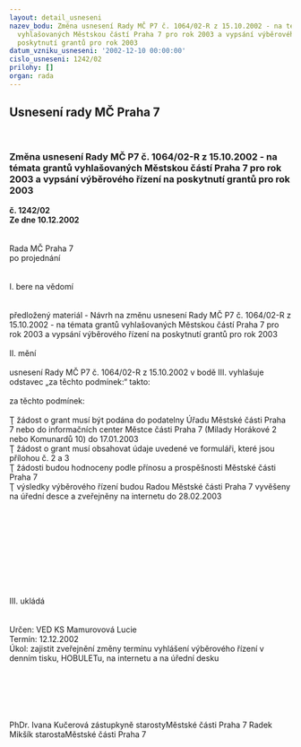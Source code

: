```yaml
---
layout: detail_usneseni
nazev_bodu: Změna usnesení Rady MČ P7 č. 1064/02-R z 15.10.2002 - na témata grantů
  vyhlašovaných Městskou částí Praha 7 pro rok 2003 a vypsání výběrového řízení na
  poskytnutí grantů pro rok 2003
datum_vzniku_usneseni: '2002-12-10 00:00:00'
cislo_usneseni: 1242/02
prilohy: []
organ: rada
---
```

<div id="ucUsn_pList" class="usn">
	<span><h2>Usnesení rady MČ Praha 7 </h2>
<br></span><div class="standBody">
<span><h3>Změna usnesení Rady MČ P7 č. 1064/02-R z 15.10.2002 - na témata grantů vyhlašovaných Městskou částí Praha 7 pro rok 2003 a vypsání výběrového řízení na poskytnutí grantů pro rok 2003</h3></span><div class="center">
		<strong>č. 1242/02</strong><br>
	</div>
<div class="center">
		<strong>Ze dne 10.12.2002</strong><br><br>
	</div>
<br>Rada MČ Praha 7<br>po projednání<br><br><br>I.	bere na vědomí<br><br> <br>předložený materiál - Návrh na změnu usnesení Rady MČ P7 č. 1064/02-R z 15.10.2002 - na témata grantů vyhlašovaných Městskou částí Praha 7 pro rok 2003 a vypsání výběrového řízení na poskytnutí grantů pro rok 2003<br><br>II.	mění <br><br>usnesení Rady MČ P7 č. 1064/02-R z 15.10.2002 v bodě III. vyhlašuje odstavec „za těchto podmínek:“ takto:<br><br>za těchto podmínek:<br><br>Ţ	žádost o grant musí být podána do podatelny Úřadu Městské části Praha 7 nebo do informačních center Městce části Praha 7 (Milady Horákové 2 nebo Komunardů 10) do 17.01.2003<br>Ţ	žádost o grant musí obsahovat údaje uvedené ve formuláři, které jsou přílohou č. 2 a 3<br>Ţ	žádosti budou hodnoceny podle přínosu a prospěšnosti Městské části Praha 7<br>Ţ	výsledky výběrového řízení budou Radou Městské části Praha 7 vyvěšeny na úřední desce a zveřejněny na internetu do 28.02.2003<br><br><br><br><br><br><br><br><br><br><br>III.	ukládá <br><br> <br>Určen:	VED KS Mamurovová Lucie<br>Termín: 12.12.2002<br>Úkol:	zajistit zveřejnění změny termínu vyhlášení výběrového řízení v denním tisku, HOBULETu, na internetu a na úřední desku<br> <br><br><br><br> <br>	<br>PhDr. Ivana Kučerová zástupkyně starostyMěstské části Praha 7	 Radek Mikšík starostaMěstské části Praha 7<br>	<br><br>
</div>
</div>